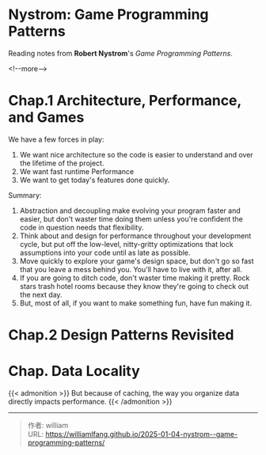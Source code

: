 # Nystrom: Game Programming Patterns


Reading notes from **Robert Nystrom**&#39;s *Game Programming Patterns*.

&lt;!--more--&gt;

# Chap.1 Architecture, Performance, and Games

We have a few forces in play:

1. We want nice architecture so the code is easier to understand and over the lifetime of the project.
2. We want fast runtime Performance
3. We want to get today&#39;s features done quickly.

Summary:
1. Abstraction and decoupling make evolving your program faster and easier, but don&#39;t waster time doing them unless you&#39;re confident the code in question needs that flexibility.
2. Think about and design for performance throughout your development cycle, but put off the low-level, nitty-gritty optimizations that lock assumptions into your code until as late as possible.
3. Move quickly to explore your game&#39;s design space, but don&#39;t go so fast that you leave a mess behind you. You&#39;ll have to live with it, after all.
4. If you are going to ditch code, don&#39;t waster time making it pretty. Rock stars trash hotel rooms because they know they&#39;re going to check out the next day.
5. But, most of all, if you want to make something fun, have fun making it.

# Chap.2 Design Patterns Revisited

# Chap. Data Locality


{{&lt; admonition &gt;}}
But because of caching, the way you organize data directly impacts performance.
{{&lt; /admonition &gt;}}




---

> 作者: william  
> URL: https://williamlfang.github.io/2025-01-04-nystrom--game-programming-patterns/  

